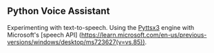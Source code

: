 ## Python Voice Assistant

Experimenting with text-to-speech. Using the [Pyttsx3](https://pyttsx3.readthedocs.io/en/latest/engine.html) engine with Microsoft's [speech API] (https://learn.microsoft.com/en-us/previous-versions/windows/desktop/ms723627(v=vs.85)).
